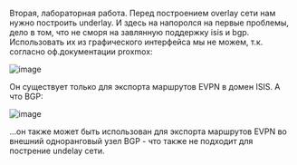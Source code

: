 Вторая,  лабораторная работа.
Перед построением overlay сети нам нужно построить underlay. И здесь на напоролся на первые проблемы, дело в том, что не сморя на завлянную поддержку isis и bgp. Использовать их из графического интерфейса мы не можем, т.к. согласно
оф.документации proxmox:

![image](https://github.com/user-attachments/assets/f0966a5c-9248-483a-b52a-fc486b49200c)

Он существует только для экспорта маршрутов EVPN в домен ISIS. А что BGP:

![image](https://github.com/user-attachments/assets/bb10c844-4a5a-4987-89bc-21fb3c0b13f9)

...он также может быть использован для экспорта маршрутов EVPN во внешний одноранговый узел BGP - что также не подходит для пострение undelay сети. 
